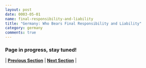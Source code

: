 ```yaml
---
layout: post
date: 0003-05-01
name: final-responsibility-and-liability
title: "Germany: Who Bears Final Responsibility and Liability"
category: germany
comments: true
---
```


### Page in progress, stay tuned!



| **[Previous Section]( https://neo-project.github.io/global-blockchain-compliance-hub//germany/germany-privacy-and-data-protection.html)** | **[Next Section]( https://neo-project.github.io/global-blockchain-compliance-hub//germany/germany-smart-contracts.html)** |
